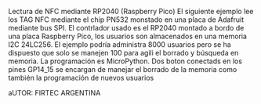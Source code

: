 Lectura de NFC mediante RP2040 (Raspberry Pico)
El siguiente ejemplo lee los  TAG NFC mediante el chip PN532 monstado en una placa de  Adafruit mediante bus SPI.
El contrlador usado es el RP2040 montado a bordo de una placa Raspberry Pico, los usuarios son almacenados en una memoria I2C 24LC256.
El ejemplo podría administra 8000 usuarios pero se ha  dispuesto que solo se manejen 100 para agili el borrado y búsqueda en memoria.
La programación es MicroPython.
Dos boton conectads en los pines GP14_15 se encargan de manejar el borrado de la memoria como  también la programación de nuevos usuarios

aUTOR: FIRTEC ARGENTINA

